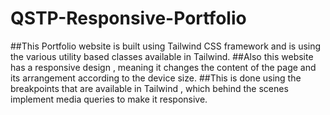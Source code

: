 # QSTP-Responsive-Portfolio

##This Portfolio website is built using Tailwind CSS framework and is using the various utility based classes available in Tailwind.
##Also this website has a responsive design , meaning it changes the content of the page and its arrangement according to the device size. 
##This is done using the breakpoints that are available in Tailwind , which behind the scenes implement media queries to make it responsive.
